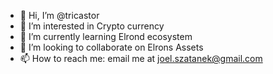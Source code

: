 - 👋 Hi, I’m @tricastor
- 👀 I’m interested in Crypto currency 
- 🌱 I’m currently learning Elrond ecosystem
- 💞️ I’m looking to collaborate on Elrons Assets
- 📫 How to reach me: email me at joel.szatanek@gmail.com

<!---
tricastor/tricastor is a ✨ special ✨ repository because its `README.md` (this file) appears on your GitHub profile.
You can click the Preview link to take a look at your changes.
--->
